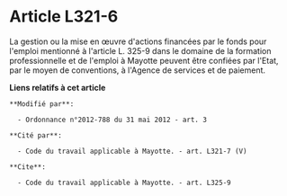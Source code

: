 # Article L321-6

La gestion ou la mise en œuvre d'actions financées par le fonds pour l'emploi mentionné à l'article L. 325-9 dans le domaine
de la formation professionnelle et de l'emploi à Mayotte peuvent être confiées par l'Etat, par le moyen de conventions, à
l'Agence de services et de paiement.

**Liens relatifs à cet article**

	**Modifié par**:

	  - Ordonnance n°2012-788 du 31 mai 2012 - art. 3

	**Cité par**:

	  - Code du travail applicable à Mayotte. - art. L321-7 (V)

	**Cite**:

	  - Code du travail applicable à Mayotte. - art. L325-9
